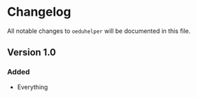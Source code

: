 # Changelog

All notable changes to `oeduhelper` will be documented in this file.

## Version 1.0

### Added
- Everything
